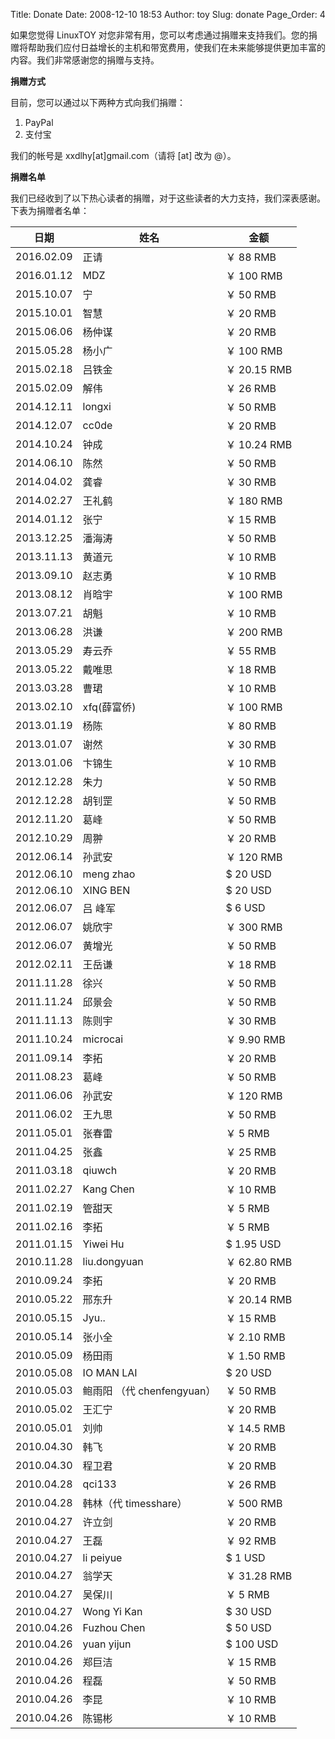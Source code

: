 Title: Donate
Date: 2008-12-10 18:53
Author: toy
Slug: donate
Page_Order: 4

如果您觉得 LinuxTOY 对您非常有用，您可以考虑通过捐赠来支持我们。您的捐赠将帮助我们应付日益增长的主机和带宽费用，使我们在未来能够提供更加丰富的内容。我们非常感谢您的捐赠与支持。

**捐赠方式**

目前，您可以通过以下两种方式向我们捐赠：

1. PayPal
2. 支付宝

我们的帐号是 xxdlhy[at]gmail.com（请将 [at] 改为 @）。

**捐赠名单**

我们已经收到了以下热心读者的捐赠，对于这些读者的大力支持，我们深表感谢。下表为捐赠者名单：

日期         | 姓名                         | 金额         
------------ | ---------------------------- | -------------
2016.02.09   | 正请                         | ￥ 88 RMB
2016.01.12   | MDZ                          | ￥ 100 RMB
2015.10.07   | 宁                           | ￥ 50 RMB
2015.10.01   | 智慧                         | ￥ 20 RMB
2015.06.06   | 杨仲谋                       | ￥ 20 RMB
2015.05.28   | 杨小广                       | ￥ 100 RMB
2015.02.18   | 吕铁金                       | ￥ 20.15 RMB
2015.02.09   | 解伟                         | ￥ 26 RMB
2014.12.11   | longxi                       | ￥ 50 RMB
2014.12.07   | cc0de                        | ￥ 20 RMB
2014.10.24   | 钟成                         | ￥ 10.24 RMB
2014.06.10   | 陈然                         | ￥ 50 RMB
2014.04.02   | 龚睿                         | ￥ 30 RMB
2014.02.27   | 王礼鹤                       | ￥ 180 RMB
2014.01.12   | 张宁                         | ￥ 15 RMB
2013.12.25   | 潘海涛                       | ￥ 50 RMB
2013.11.13   | 黄道元                       | ￥ 10 RMB
2013.09.10   | 赵志勇                       | ￥ 10 RMB
2013.08.12   | 肖晗宇                       | ￥ 100 RMB
2013.07.21   | 胡魁                         | ￥ 10 RMB
2013.06.28   | 洪谦                         | ￥ 200 RMB
2013.05.29   | 寿云乔                       | ￥ 55 RMB
2013.05.22   | 戴唯思                       | ￥ 18 RMB
2013.03.28   | 曹珺                         | ￥ 10 RMB
2013.02.10   | xfq(薛富侨)                  | ￥ 100 RMB
2013.01.19   | 杨陈                         | ￥ 80 RMB
2013.01.07   | 谢然                         | ￥ 30 RMB
2013.01.06   | 卞锦生                       | ￥ 10 RMB
2012.12.28   | 朱力                         | ￥ 50 RMB
2012.12.28   | 胡钊罡                       | ￥ 50 RMB
2012.11.20   | 葛峰                         | ￥ 50 RMB
2012.10.29   | 周翀                         | ￥ 20 RMB
2012.06.14   | 孙武安                       | ￥ 120 RMB
2012.06.10   | meng zhao                    | $ 20 USD
2012.06.10   | XING BEN                     | $ 20 USD
2012.06.07   | 吕 峰军                      | $ 6 USD
2012.06.07   | 姚欣宇                       | ￥ 300 RMB
2012.06.07   | 黄增光                       | ￥ 50 RMB
2012.02.11   | 王岳谦                       | ￥ 18 RMB
2011.11.28   | 徐兴                         | ￥ 50 RMB
2011.11.24   | 邱景会                       | ￥ 50 RMB
2011.11.13   | 陈则宇                       | ￥ 30 RMB
2011.10.24   | microcai                     | ￥ 9.90 RMB
2011.09.14   | 李拓                         | ￥ 20 RMB
2011.08.23   | 葛峰                         | ￥ 50 RMB
2011.06.06   | 孙武安                       | ￥ 120 RMB
2011.06.02   | 王九思                       | ￥ 50 RMB
2011.05.01   | 张春雷                       | ￥ 5 RMB
2011.04.25   | 张鑫                         | ￥ 25 RMB
2011.03.18   | qiuwch                       | ￥ 20 RMB
2011.02.27   | Kang Chen                    | ￥ 10 RMB
2011.02.19   | 管甜天                       | ￥ 5 RMB
2011.02.16   | 李拓                         | ￥ 5 RMB
2011.01.15   | Yiwei Hu                     | $ 1.95 USD
2010.11.28   | liu.dongyuan                 | ￥ 62.80 RMB
2010.09.24   | 李拓                         | ￥ 20 RMB
2010.05.22   | 邢东升                       | ￥ 20.14 RMB
2010.05.15   | Jyu..                        | ￥ 15 RMB
2010.05.14   | 张小全                       | ￥ 2.10 RMB
2010.05.09   | 杨田雨                       | ￥ 1.50 RMB
2010.05.08   | IO MAN LAI                   | $ 20 USD
2010.05.03   | 鲍雨阳 （代 chenfengyuan）   | ￥ 50 RMB
2010.05.02   | 王汇宁                       | ￥ 20 RMB
2010.05.01   | 刘帅                         | ￥ 14.5 RMB
2010.04.30   | 韩飞                         | ￥ 20 RMB
2010.04.30   | 程卫君                       | ￥ 20 RMB
2010.04.28   | qci133                       | ￥ 26 RMB
2010.04.28   | 韩林（代 timesshare）        | ￥ 500 RMB
2010.04.27   | 许立剑                       | ￥ 20 RMB
2010.04.27   | 王磊                         | ￥ 92 RMB
2010.04.27   | li peiyue                    | $ 1 USD
2010.04.27   | 翁学天                       | ￥ 31.28 RMB
2010.04.27   | 吴保川                       | ￥ 5 RMB
2010.04.27   | Wong Yi Kan                  | $ 30 USD
2010.04.26   | Fuzhou Chen                  | $ 50 USD
2010.04.26   | yuan yijun                   | $ 100 USD
2010.04.26   | 郑巨洁                       | ￥ 15 RMB
2010.04.26   | 程磊                         | ￥ 50 RMB
2010.04.26   | 李昆                         | ￥ 10 RMB
2010.04.26   | 陈锡彬                       | ￥ 10 RMB

